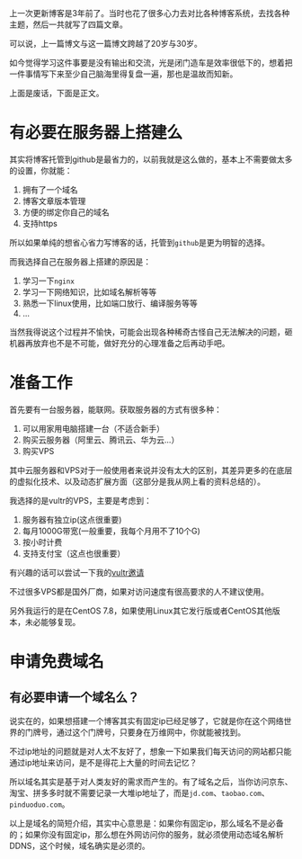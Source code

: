 上一次更新博客是3年前了。当时也花了很多心力去对比各种博客系统，去找各种主题，然后一共就写了四篇文章。

可以说，上一篇博文与这一篇博文跨越了20岁与30岁。

如今觉得学习这件事要是没有输出和交流，光是闭门造车是效率很低下的，想着把一件事情写下来至少自己脑海里得复盘一遍，那也是温故而知新。

上面是废话，下面是正文。

# 有必要在服务器上搭建么

其实将博客托管到github是最省力的，以前我就是这么做的，基本上不需要做太多的设置，你就能：

1. 拥有了一个域名
2. 博客文章版本管理
3. 方便的绑定你自己的域名
4. 支持https

所以如果单纯的想省心省力写博客的话，托管到`github`是更为明智的选择。

而我选择自己在服务器上搭建的原因是：

1. 学习一下`nginx`
2. 学习一下网络知识，比如域名解析等等
3. 熟悉一下linux使用，比如端口放行、编译服务等等
4. ...

当然我得说这个过程并不愉快，可能会出现各种稀奇古怪自己无法解决的问题，砸机器再放弃也不是不可能，做好充分的心理准备之后再动手吧。

# 准备工作

首先要有一台服务器，能联网。获取服务器的方式有很多种：

1. 可以用家用电脑搭建一台（不适合新手）
2. 购买云服务器（阿里云、腾讯云、华为云...）
3. 购买VPS

其中云服务器和VPS对于一般使用者来说并没有太大的区别，其差异更多的在底层的虚拟化技术、以及动态扩展方面（这部分是我从网上看的资料总结的）。

我选择的是vultr的VPS，主要是考虑到：

1. 服务器有独立ip(这点很重要)
2. 每月1000G带宽(一般重要，我每个月用不了10个G)
3. 按小时计费
4. 支持支付宝（这点也很重要）

有兴趣的话可以尝试一下我的[vultr邀请](https://www.vultr.com/?ref=7788077)

不过很多VPS都是国外厂商，如果对访问速度有很高要求的人不建议使用。

另外我运行的是在CentOS 7.8，如果使用Linux其它发行版或者CentOS其他版本，未必能够复现。

# 申请免费域名

## 有必要申请一个域名么？

说实在的，如果想搭建一个博客其实有固定ip已经足够了，它就是你在这个网络世界的门牌号，通过这个门牌号，只要身在万维网中，你就能被找到。

不过ip地址的问题就是对人太不友好了，想象一下如果我们每天访问的网站都只能通过ip地址来访问，是不是得花上大量的时间去记忆？

所以域名其实是基于对人类友好的需求而产生的。有了域名之后，当你访问京东、淘宝、拼多多时就不需要记录一大堆ip地址了，而是`jd.com`、`taobao.com`、`pinduoduo.com`。

以上是域名的简短介绍，其实中心意思是：如果你有固定ip，那么域名不是必备的；如果你没有固定ip，那么想在外网访问你的服务，就必须使用动态域名解析DDNS，这个时候，域名确实是必须的。